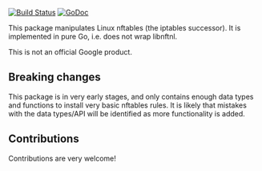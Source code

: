 [![Build Status](https://travis-ci.org/google/nftables.svg?branch=master)](https://travis-ci.org/google/nftables)
[![GoDoc](https://godoc.org/github.com/google/nftables?status.svg)](https://godoc.org/github.com/google/nftables)

This package manipulates Linux nftables (the iptables successor). It is
implemented in pure Go, i.e. does not wrap libnftnl.

This is not an official Google product.

## Breaking changes

This package is in very early stages, and only contains enough data types and
functions to install very basic nftables rules. It is likely that mistakes with
the data types/API will be identified as more functionality is added.

## Contributions

Contributions are very welcome!


